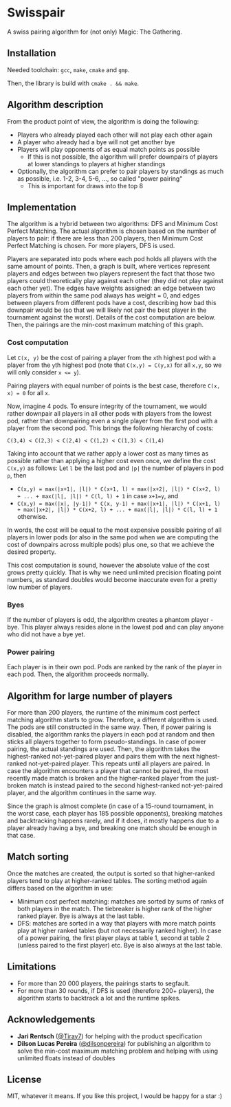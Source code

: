 # Swisspair

A swiss pairing algorithm for (not only) Magic: The Gathering.

## Installation

Needed toolchain: `gcc`, `make`, `cmake` and `gmp`.

Then, the library is build with `cmake . && make`.

## Algorithm description

From the product point of view, the algorithm is doing the following:
- Players who already played each other will not play each other again
- A player who already had a bye will not get another bye
- Players will play opponents of as equal match points as possible
  - If this is not possible, the algorithm will prefer downpairs of players at lower standings to players at higher standings
- Optionally, the algorithm can prefer to pair players by standings as much as possible, i.e. 1-2, 3-4, 5-6, ..., so called "power pairing"
  - This is important for draws into the top 8
 
## Implementation

The algorithm is a hybrid between two algorithms: DFS and Minimum Cost Perfect Matching. The actual algorithm is chosen based on the number of players to pair:
if there are less than 200 players, then Minimum Cost Perfect Matching is chosen. For more players, DFS is used.

Players are separated into pods where each pod holds all players with the same amount of points. Then, a graph is built, where vertices represent
players and edges between two players represent the fact that those two players could theoretically play against each other (they did not play against each other yet).
The edges have weights assigned: an edge between two players from within the same pod always has weight = 0, and edges between players from different pods have a cost,
describing how bad this downpair would be (so that we will likely not pair the best player in the tournament against the worst). Details of the cost computation are below.
Then, the pairings are the min-cost maximum matching of this graph.

### Cost computation

Let `C(x, y)` be the cost of pairing a player from the `x`th highest pod with a player from the `y`th highest pod (note that `C(x,y) = C(y,x)` for all `x,y`, so we will only consider `x <= y`).

Pairing players with equal number of points is the best case, therefore `C(x, x) = 0` for all `x`.

Now, imagine 4 pods. To ensure integrity of the tournament, we would rather downpair all players in all other pods with players from the lowest pod, rather than downpairing even a single player from the first pod with a player from the second pod. This brings the following
hierarchy of costs:

`C(3,4) < C(2,3) < C(2,4) < C(1,2) < C(1,3) < C(1,4)`

Taking into account that we rather apply a lower cost as many times as possible rather than applying a higher cost even once, we define the cost `C(x,y)` as follows: Let `l` be the last pod and `|p|` the number of players in pod `p`, 
then 
- `C(x,y) = max(|x+1|, |l|) * C(x+1, l) + max(|x+2|, |l|) * C(x+2, l) + ... + max(|l|, |l|) * C(l, l) + 1` in case `x+1=y`, and
- `C(x,y) = max(|x|, |y-1|) * C(x, y-1) + max(|x+1|, |l|) * C(x+1, l) + max(|x+2|, |l|) * C(x+2, l) + ... + max(|l|, |l|) * C(l, l) + 1` otherwise.

In words, the cost will be equal to the most expensive possible pairing of all players in lower pods (or also in the same pod when we are computing the cost of downpairs across multiple pods) plus one, so that we achieve the desired property.

This cost computation is sound, however the absolute value of the cost grows pretty quickly. That is why we need unlimited precision floating point numbers, as standard doubles would become inaccurate even for a pretty low number of players.

### Byes

If the number of players is odd, the algorithm creates a phantom player - bye. This player always resides alone in the lowest pod and can play anyone who did not have a bye yet.

### Power pairing

Each player is in their own pod. Pods are ranked by the rank of the player in each pod. Then, the algorithm proceeds normally.

## Algorithm for large number of players

For more than 200 players, the runtime of the minimum cost perfect matching algorithm starts to grow. Therefore, a different algorithm is used. The pods are still constructed in the same way. Then, if power pairing is
disabled, the algorithm ranks the players in each pod at random and then sticks all players together to form pseudo-standings. In case of power pairing, the actual standings are used. Then, the algorithm takes the highest-ranked not-yet-paired
player and pairs them with the next highest-ranked not-yet-paired player. This repeats until all players are paired. In case the algorithm encounters a player that cannot be paired, the most recently made match is broken and the higher-ranked
player from the just-broken match is instead paired to the second highest-ranked not-yet-paired player, and the algorithm continues in the same way.

Since the graph is almost complete (in case of a 15-round tournament, in the worst case, each player has 185 possible opponents), breaking matches and backtracking happens rarely, and if it does, it mostly happens due to a player already having
a bye, and breaking one match should be enough in that case.

## Match sorting

Once the matches are created, the output is sorted so that higher-ranked players tend to play at higher-ranked tables. The sorting method again differs based on the algorithm in use:
- Minimum cost perfect matching: matches are sorted by sums of ranks of both players in the match. The tiebreaker is higher rank of the higher ranked player. Bye is always at the last table.
- DFS: matches are sorted in a way that players with more match points play at higher ranked tables (but not necessarily ranked higher). In case of a power pairing, the first player plays at table 1, second at table 2 (unless paired to the first player)
etc. Bye is also always at the last table.

## Limitations

- For more than 20 000 players, the pairings starts to segfault.
- For more than 30 rounds, if DFS is used (therefore 200+ players), the algorithm starts to backtrack a lot and the runtime spikes.

## Acknowledgements

- **Jari Rentsch** ([@Tiray7](https://www.github.com/Tiray7)) for helping with the product specification
- **Dilson Lucas Pereira** ([@dilsonpereira](https://www.github.com/dilsonpereira)) for publishing an algorithm to solve the min-cost maximum matching problem and helping with using unlimited floats instead of doubles

## License

MIT, whatever it means. If you like this project, I would be happy for a star :)

